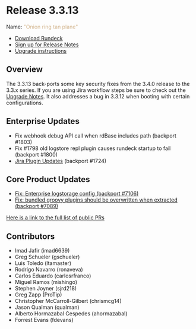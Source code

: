 # Release 3.3.13

Name: <span style="color: tan"><span class="glyphicon glyphicon-plane"></span> "Onion ring tan plane"</span>

- [Download Rundeck](https://download.rundeck.com/)
- [Sign up for Release Notes](https://www.rundeck.com/release-notes-signup)
- [Upgrade instructions](/upgrading/index.md)

## Overview

The 3.3.13 back-ports some key security fixes from the 3.4.0 release to the 3.3.x series.  If you are using Jira workflow steps be sure to check out the [Upgrade Notes](/upgrading/upgrading-to-rundeck-3.4.md#jira-plugins-require-updated-authentication-enterprise).  It also addresses a bug in 3.3.12 when booting with certain configurations.

## Enterprise Updates

* Fix webhook debug API call when rdBase includes path (backport #1803)
* Fix #1798 old logstore repl plugin causes rundeck startup to fail (backport #1800)
* [Jira Plugin Updates](/upgrading/upgrading-to-rundeck-3.4.md#jira-plugins-require-updated-authentication-enterprise) (backport #1724)


## Core Product Updates

* [Fix: Enterprise logstorage config (backport #7106)](https://github.com/rundeck/rundeck/pull/7109)
* [Fix: bundled groovy plugins should be overwritten when extracted (backport #7089)](https://github.com/rundeck/rundeck/pull/7090)


[Here is a link to the full list of public PRs](https://github.com/rundeck/rundeck/pulls?q=is%3Apr+milestone%3A3.3.13+is%3Aclosed)

## Contributors

* Imad Jafir (imad6639)
* Greg Schueler (gschueler)
* Luis Toledo (ltamaster)
* Rodrigo Navarro (ronaveva)
* Carlos Eduardo (carlosrfranco)
* Miguel Ramos (mishingo)
* Stephen Joyner (sjrd218)
* Greg Zapp (ProTip)
* Christopher McCarroll-Gilbert (chrismcg14)
* Jason Qualman (qualman)
* Alberto Hormazabal Cespedes (ahormazabal)
* Forrest Evans (fdevans)
